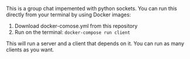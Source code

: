 This is a group chat impemented with python sockets.
You can run this directly from your terminal by using Docker images:

1. Download docker-comose.yml from this repository 
2. Run on the terminal: `docker-compose run client`

This will run a server and a client that depends on it. You can run as many clients as you want.
